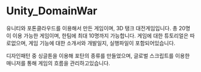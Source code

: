 ﻿# Unity_DomainWar
유니티와 포톤클라우드를 이용해서 만든 게임이며,
3D 탱크 대전게임입니다.
총 20명이 이용 가능한 게임이며,
한팀에 최대 10명까지 가능합니다.
게임에 대한 튜토리얼은 따로없으며,
게임 기능에 대한 소개서와 개발일지, 실행파일이 포함되어있습니다.

디자인패턴 중 싱글톤을 이용해 포탄의 종류를 만들었으며,
글로벌 스크립트를 이용한 매니저를 통해 게임의 흐름을 관리하고있습니다.
